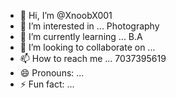 - 👋 Hi, I’m @XnoobX001
- 👀 I’m interested in ... Photography
- 🌱 I’m currently learning ... B.A
- 💞️ I’m looking to collaborate on ...
- 📫 How to reach me ... 7037395619
- 😄 Pronouns: ...
- ⚡ Fun fact: ...

<!---
XnoobX001/XnoobX001 is a ✨ special ✨ repository because its `README.md` (this file) appears on your GitHub profile.
You can click the Preview link to take a look at your changes.
--->
